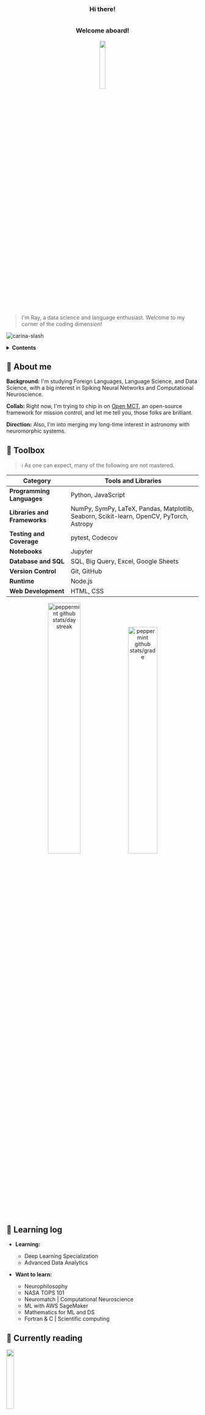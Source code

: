 

<div align = center>
  <h3>Hi there! 
    
  <br>Welcome aboard!
  </h3>
  <img src="https://em-content.zobj.net/source/animated-noto-color-emoji/356/flying-saucer_1f6f8.gif" style="width: 18%">
  
</div>

>I'm Ray, a data science and language enthusiast. Welcome to my corner of the coding dimension!

![carina-slash](https://github.com/peppermintbird/peppermintbird/assets/148541376/4acda94d-5916-4187-8752-1e609648f8ee)


<div>
  <details>
    <summary><strong>Contents</strong></summary>　
  
  - [About me](#-about-me) 
  - [Toolbox](#-toolbox) 
  - [Learning log](#-learning-log) 
  - [Currently reading](#-currently-reading) 
  - [Interests](#-interests) 
  - [Socials](#-)

  </details>
</div>

## 🌱 About me

**Background:** I'm studying Foreign Languages, Language Science, and Data Science, with a big interest in Spiking Neural Networks and Computational Neuroscience. 

**Collab:** Right now, I'm trying to chip in on [Open MCT](https://github.com/nasa/openmct), an open-source framework for mission control, and let me tell you, those folks are brilliant. 

**Direction:** Also, I'm into merging my long-time interest in astronomy with neuromorphic systems.

## 🧰 Toolbox

> ℹ As one can expect, many of the following are not mastered.

| Category               | Tools and Libraries                                                | 
|------------------------|---------------------------------------------------------------------|
| **Programming Languages** | Python, JavaScript                                                        | 
| **Libraries and Frameworks** | NumPy, SymPy, LaTeX, Pandas, Matplotlib, Seaborn, Scikit-learn, OpenCV, PyTorch, Astropy | 
|**Testing and Coverage** | pytest, Codecov                                                   |
| **Notebooks**           | Jupyter                                                           |      
| **Database and SQL**    | SQL, Big Query, Excel, Google Sheets                              | 
| **Version Control**     | Git, GitHub                                                       |
| **Runtime**             | Node.js                                                           |
| **Web Development**     | HTML, CSS                                                         | 


<div align = center>
  <img src="https://github-readme-streak-stats.herokuapp.com/?user=peppermintbird&theme=prussian&hide_border=true" alt="peppermint github stats/day streak" style="width: 41%">    <img src="https://github-readme-stats.vercel.app/api?username=peppermintbird&theme=prussian&show_icons=true&hide_border=true&count_private=true"alt="peppermint github stats/grade" style="width: 39%">
</div>

##  📔 Learning log

 - **Learning:**
    - Deep Learning Specialization
    - Advanced Data Analytics

 - **Want to learn:**
    - Neurophilosophy
    - NASA TOPS 101
    - Neuromatch | Computational Neuroscience
    - ML with AWS SageMaker
    - Mathematics for ML and DS
    - Fortran & C | Scientific computing





## 📖 Currently reading


<img src="https://github.com/peppermintbird/peppermintbird/assets/148541376/2bf089fb-6ac2-4f30-be4a-e6d0f487bb9c" width="20%">


_P.S.: I tend to jump from book to book, so this section won't be updated too frequently. 😄_

## 🤸‍♀️ Interests

✒ Writing, literature, and drawing.  
🤓 Language learning (🇯🇵 🇩🇪).  
😺 Cats.  
💿 Ghibli films, anime cult classics, HxH, Monster, and Trigun (especially the cat!).  
🎹 Classical music (especially the piano).  
🎮 Thought-provoking games.

<div align = "center">
    <h5><i>With love...</i></h5>
</div>

---

<div align="center"><h5> </h5> 
 
 [![Email](https://img.shields.io/badge/Email-black?style=flat&logo=gmail&labelColor=black&logoColor=white)](mailto:rayanerocha090@gmail.com)
 [![LinkedIn](https://img.shields.io/badge/LinkedIn-black?style=flat&logo=linkedin&labelColor=black&logoColor=white)](https://www.linkedin.com/in/rayane-rocha-ds)
 [![Spotify](https://img.shields.io/badge/Spotify-black?style=flat&logo=spotify&labelColor=black&logoColor=white)](https://open.spotify.com/user/31geojxyibgmhfhyuic7242zreyu?si=04168ceec325448c)

</div>






